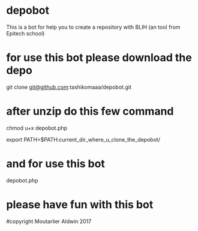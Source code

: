 # depobot


This is a bot for help you to create a repository with BLIH (an tool from Epitech school)


# for use this bot please download the depo 

git clone git@github.com:tashikomaaa/depobot.git


# after unzip do this few command

chmod u+x depobot.php

export PATH=$PATH:current_dir_where_u_clone_the_depobot/

# and for use this bot 

depobot.php

# please have fun with this bot 


#copyright Moutarlier Aldwin 2017




